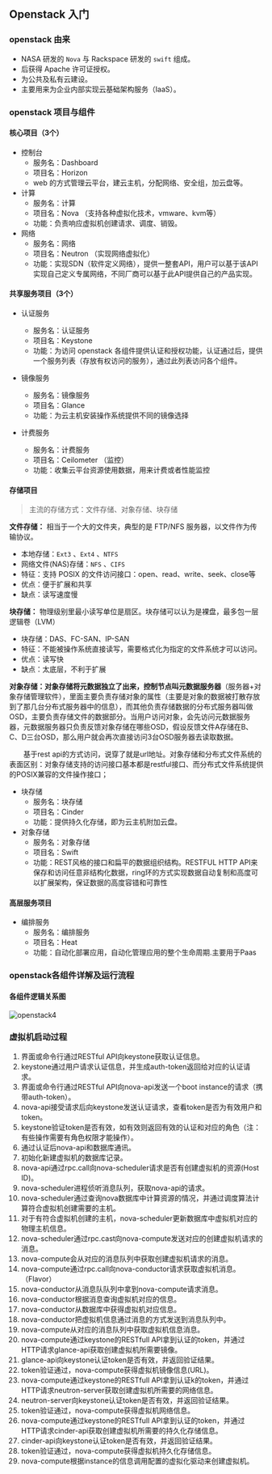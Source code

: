 ## Openstack 入门

### openstack 由来

- NASA 研发的 `Nova` 与 Rackspace 研发的 `swift` 组成。
- 后获得 Apache 许可证授权。
- 为公共及私有云建设。
- 主要用来为企业内部实现云基础架构服务（IaaS）。



### openstack 项目与组件

#### 核心项目（3个）

- 控制台
  - 服务名：Dashboard
  - 项目名：Horizon
  - web 的方式管理云平台，建云主机，分配网络、安全组，加云盘等。
- 计算
  - 服务名：计算
  - 项目名：Nova （支持各种虚拟化技术，vmware、kvm等）
  - 功能：负责响应虚拟机创建请求、调度、销毁。
- 网络
  - 服务名：网络
  - 项目名：Neutron （实现网络虚拟化）
  - 功能：实现SDN（软件定义网络），提供一整套API，用户可以基于该API实现自己定义专属网络，不同厂商可以基于此API提供自己的产品实现。



#### 共享服务项目（3个）

- 认证服务
  - 服务名：认证服务
  - 项目名：Keystone 
  - 功能：为访问 openstack 各组件提供认证和授权功能，认证通过后，提供一个服务列表（存放有权访问的服务），通过此列表访问各个组件。
- 镜像服务
  - 服务名：镜像服务
  - 项目名：Glance
  - 功能：为云主机安装操作系统提供不同的镜像选择

- 计费服务
  - 服务名：计费服务
  - 项目名：Ceilometer （监控）
  - 功能：收集云平台资源使用数据，用来计费或者性能监控

#### 存储项目

> 主流的存储方式：文件存储、对象存储、块存储

**文件存储：** 相当于一个大的文件夹，典型的是 FTP/NFS 服务器，以文件作为传输协议。

- 本地存储：`Ext3` 、`Ext4`  、`NTFS` 
- 网络文件(NAS)存储：`NFS`  、`CIFS` 
- 特征：支持 POSIX 的文件访问接口：open、read、write、seek、close等
- 优点：便于扩展和共享
- 缺点：读写速度慢

**块存储：** 物理级别里最小读写单位是扇区。块存储可以认为是裸盘，最多包一层逻辑卷（LVM）

- 块存储：DAS、FC-SAN、IP-SAN
- 特征：不能被操作系统直接读写，需要格式化为指定的文件系统才可以访问。
- 优点：读写快
- 缺点：太底层，不利于扩展

**对象存储：**对象存储将元数据独立了出来，控制节点叫**元数据服务器**（服务器+对象存储管理软件），里面主要负责存储对象的属性（主要是对象的数据被打散存放到了那几台分布式服务器中的信息），而其他负责存储数据的分布式服务器叫做OSD，主要负责存储文件的数据部分。当用户访问对象，会先访问元数据服务器，元数据服务器只负责反馈对象存储在哪些OSD，假设反馈文件A存储在B、C、D三台OSD，那么用户就会再次直接访问3台OSD服务器去读取数据。

　　基于rest api的方式访问，说穿了就是url地址。对象存储和分布式文件系统的表面区别：对象存储支持的访问接口基本都是restful接口、而分布式文件系统提供的POSIX兼容的文件操作接口；



- 块存储
  - 服务名：块存储
  - 项目名：Cinder
  - 功能：提供持久化存储，即为云主机附加云盘。
- 对象存储
  - 服务名：对象存储
  - 项目名：Swift
  - 功能：REST风格的接口和扁平的数据组织结构。RESTFUL HTTP API来保存和访问任意非结构化数据，ring环的方式实现数据自动复制和高度可以扩展架构，保证数据的高度容错和可靠性

#### 高层服务项目

- 编排服务
  - 服务名：编排服务
  - 项目名：Heat
  - 功能：自动化部署应用，自动化管理应用的整个生命周期.主要用于Paas 



### openstack各组件详解及运行流程

#### 各组件逻辑关系图

![openstack4](https://yijiu-blog.oss-cn-hongkong.aliyuncs.com/images/cloudnative/othercn/openstack4.png?x-oss-process=style/blog-image)

### 虚拟机启动过程

1. 界面或命令行通过RESTful API向keystone获取认证信息。
2. keystone通过用户请求认证信息，并生成auth-token返回给对应的认证请求。
3. 界面或命令行通过RESTful API向nova-api发送一个boot instance的请求（携带auth-token）。
4. nova-api接受请求后向keystone发送认证请求，查看token是否为有效用户和token。
5. keystone验证token是否有效，如有效则返回有效的认证和对应的角色（注：有些操作需要有角色权限才能操作）。
6. 通过认证后nova-api和数据库通讯。
7. 初始化新建虚拟机的数据库记录。
8. nova-api通过rpc.call向nova-scheduler请求是否有创建虚拟机的资源(Host ID)。
9. nova-scheduler进程侦听消息队列，获取nova-api的请求。
10. nova-scheduler通过查询nova数据库中计算资源的情况，并通过调度算法计算符合虚拟机创建需要的主机。
11. 对于有符合虚拟机创建的主机，nova-scheduler更新数据库中虚拟机对应的物理主机信息。
12. nova-scheduler通过rpc.cast向nova-compute发送对应的创建虚拟机请求的消息。
13. nova-compute会从对应的消息队列中获取创建虚拟机请求的消息。
14. nova-compute通过rpc.call向nova-conductor请求获取虚拟机消息。（Flavor）
15. nova-conductor从消息队队列中拿到nova-compute请求消息。
16. nova-conductor根据消息查询虚拟机对应的信息。
17. nova-conductor从数据库中获得虚拟机对应信息。
18. nova-conductor把虚拟机信息通过消息的方式发送到消息队列中。
19. nova-compute从对应的消息队列中获取虚拟机信息消息。
20. nova-compute通过keystone的RESTfull API拿到认证的token，并通过HTTP请求glance-api获取创建虚拟机所需要镜像。
21. glance-api向keystone认证token是否有效，并返回验证结果。
22. token验证通过，nova-compute获得虚拟机镜像信息(URL)。
23. nova-compute通过keystone的RESTfull API拿到认证k的token，并通过HTTP请求neutron-server获取创建虚拟机所需要的网络信息。
24. neutron-server向keystone认证token是否有效，并返回验证结果。
25. token验证通过，nova-compute获得虚拟机网络信息。
26. nova-compute通过keystone的RESTfull API拿到认证的token，并通过HTTP请求cinder-api获取创建虚拟机所需要的持久化存储信息。
27. cinder-api向keystone认证token是否有效，并返回验证结果。
28. token验证通过，nova-compute获得虚拟机持久化存储信息。
29. nova-compute根据instance的信息调用配置的虚拟化驱动来创建虚拟机。